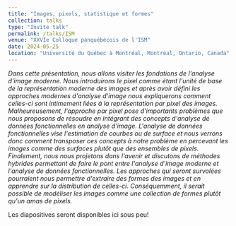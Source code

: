 ```yaml
---
title: "Images, pixels, statistique et formes"
collection: talks
type: "Invite talk"
permalink: /talks/ISM
venue: "XXVIe Colloque panquébécois de l'ISM"
date: 2024-05-25
location: "Université du Québec à Montréal, Montréal, Ontario, Canada"
---
```


*Dans cette présentation, nous allons visiter les fondations de l'analyse d'image moderne. Nous introduirons le pixel comme étant l'unité de base de la représentation moderne des images et après avoir défini les approches modernes d'analyse d'image nous expliquerons comment celles-ci sont intimement liées à la représentation par pixel des images. Malheureusement, l'approche par pixel pose d'importants problèmes que nous proposons de résoudre en intégrant des concepts d'analyse de données fonctionnelles en analyse d'image. L'analyse de données fonctionnelles vise l'estimation de courbes ou de surface et nous verrons donc comment transposer ces concepts à notre problème en percevant les images comme des surfaces plutôt que des ensembles de pixels. Finalement, nous nous projetons dans l'avenir et discutons de méthodes hybrides permettant de faire le pont entre l'analyse d'image moderne et l'analyse de données fonctionnelles. Les approches qui seront survolées pourraient nous permettre d'extraire des formes des images et en apprendre sur la distribution de celles-ci. Conséquemment, il serait possible de modéliser les images comme une collection de formes plutôt qu'un amas de pixels.*

Les diapositives seront disponibles ici sous peu!
